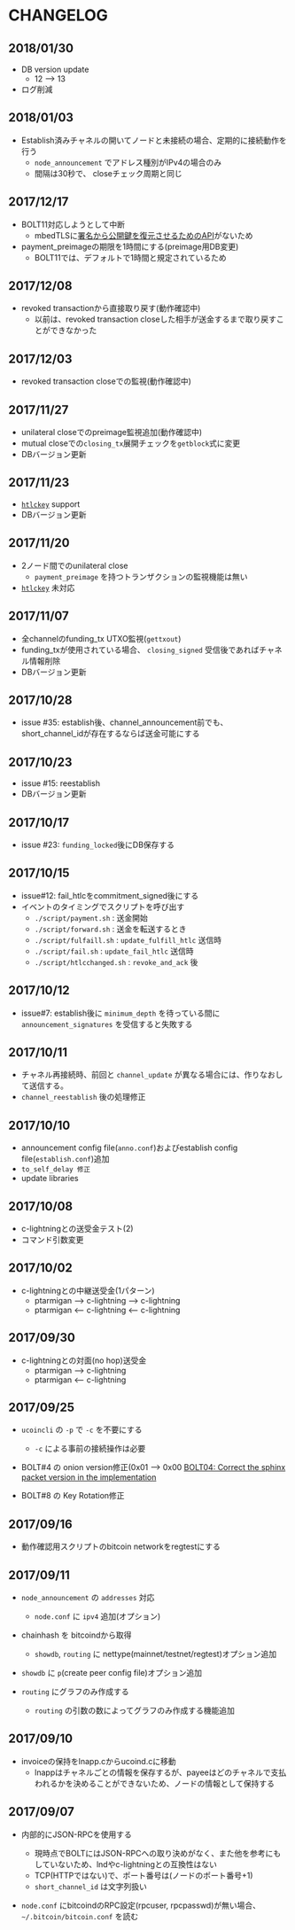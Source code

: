 # CHANGELOG

## 2018/01/30

* DB version update
  * 12 --> 13
* ログ削減

## 2018/01/03

* Establish済みチャネルの開いてノードと未接続の場合、定期的に接続動作を行う
  * `node_announcement` でアドレス種別がIPv4の場合のみ
  * 間隔は30秒で、 closeチェック周期と同じ

## 2017/12/17

* BOLT11対応しようとして中断
  * mbedTLSに[署名から公開鍵を復元させるためのAPI](https://github.com/rustyrussell/lightning-payencode/blob/0bbbb3d00c2493a5eaaf2c13b11c4f4f7748a76c/lnaddr.py#L365)がないため
* payment_preimageの期限を1時間にする(preimage用DB変更)
  * BOLT11では、デフォルトで1時間と規定されているため

## 2017/12/08

* revoked transactionから直接取り戻す(動作確認中)
  * 以前は、revoked transaction closeした相手が送金するまで取り戻すことができなかった

## 2017/12/03

* revoked transaction closeでの監視(動作確認中)

## 2017/11/27

* unilateral closeでのpreimage監視追加(動作確認中)
* mutual closeでの`closing_tx`展開チェックを`getblock`式に変更
* DBバージョン更新

## 2017/11/23

* [`htlckey`](https://github.com/lightningnetwork/lightning-rfc/commit/4f91f0bb2a9c176dda019f9c0618c10f9fa0acfd) support
* DBバージョン更新

## 2017/11/20

* 2ノード間でのunilateral close
  * `payment_preimage` を持つトランザクションの監視機能は無い
* [`htlckey`](https://github.com/lightningnetwork/lightning-rfc/commit/4f91f0bb2a9c176dda019f9c0618c10f9fa0acfd) 未対応

## 2017/11/07

* 全channelのfunding_tx UTXO監視(`gettxout`)
* funding_txが使用されている場合、 `closing_signed` 受信後であればチャネル情報削除
* DBバージョン更新

## 2017/10/28

* issue #35: establish後、channel_announcement前でも、short_channel_idが存在するならば送金可能にする

## 2017/10/23

* issue #15: reestablish
* DBバージョン更新

## 2017/10/17

* issue #23: `funding_locked`後にDB保存する

## 2017/10/15

* issue#12: fail_htlcをcommitment_signed後にする
* イベントのタイミングでスクリプトを呼び出す
    * `./script/payment.sh` : 送金開始
    * `./script/forward.sh` : 送金を転送するとき
    * `./script/fulfaill.sh` : `update_fulfill_htlc` 送信時
    * `./script/fail.sh` : `update_fail_htlc` 送信時
    * `./script/htlcchanged.sh` : `revoke_and_ack` 後

## 2017/10/12

* issue#7: establish後に `minimum_depth` を待っている間に `announcement_signatures` を受信すると失敗する

## 2017/10/11

* チャネル再接続時、前回と `channel_update` が異なる場合には、作りなおして送信する。
* `channel_reestablish` 後の処理修正

## 2017/10/10

* announcement config file(`anno.conf`)およびestablish config file(`establish.conf`)追加
* `to_self_delay 修正`
* update libraries

## 2017/10/08

* c-lightningとの送受金テスト(2)
* コマンド引数変更

## 2017/10/02

* c-lightningとの中継送受金(1パターン)
  * ptarmigan --> c-lightning --> c-lightning
  * ptarmigan <-- c-lightning <-- c-lightning

## 2017/09/30

* c-lightningとの対面(no hop)送受金
  * ptarmigan --> c-lightning
  * ptarmigan <-- c-lightning

## 2017/09/25

* `ucoincli` の `-p` で `-c` を不要にする
  * `-c` による事前の接続操作は必要

* BOLT#4 の onion version修正(0x01 --> 0x00
    [BOLT04: Correct the sphinx packet version in the implementation](https://github.com/lightningnetwork/lightning-rfc/commit/0310e40eda71e735f5d679d5fab2ded40956ef1a#diff-9198bb316a3387cc67fd543b03339b35)

* BOLT#8 の Key Rotation修正

## 2017/09/16

* 動作確認用スクリプトのbitcoin networkをregtestにする

## 2017/09/11

* `node_announcement` の `addresses` 対応
  * `node.conf` に `ipv4` 追加(オプション)

* chainhash を bitcoindから取得
  * `showdb`, `routing` に nettype(mainnet/testnet/regtest)オプション追加

* `showdb` に `p`(create peer config file)オプション追加

* `routing` にグラフのみ作成する
  * `routing` の引数の数によってグラフのみ作成する機能追加

## 2017/09/10

* invoiceの保持をlnapp.cからucoind.cに移動
  * lnappはチャネルごとの情報を保存するが、payeeはどのチャネルで支払われるかを決めることができないため、ノードの情報として保持する

## 2017/09/07

* 内部的にJSON-RPCを使用する
  * 現時点でBOLTにはJSON-RPCへの取り決めがなく、また他を参考にもしていないため、lndやc-lightningとの互換性はない
  * TCP(HTTPではない)で、ポート番号は(ノードのポート番号+1)
  * `short_channel_id` は文字列扱い

* `node.conf` にbitcoindのRPC設定(rpcuser, rpcpasswd)が無い場合、 `~/.bitcoin/bitcoin.conf` を読む
